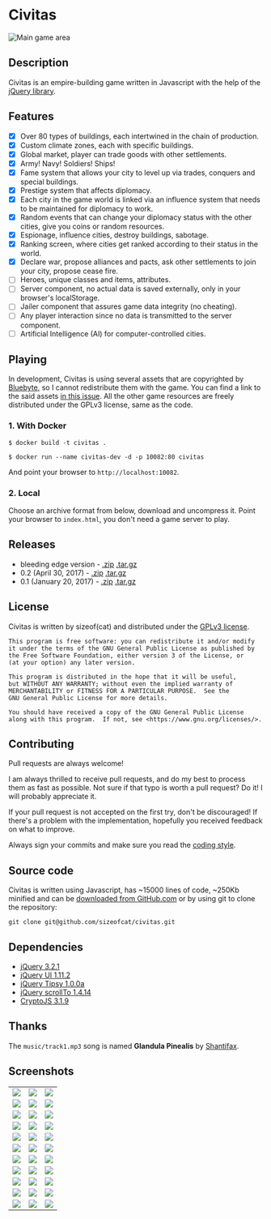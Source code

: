 Civitas
=======

![Main game area](docs/images/screenshots/civitas-screenshot-2.jpg)

## Description

Civitas is an empire-building game written in Javascript with the help of the [jQuery library](https://jquery.org/).

<!--more-->

## Features

- [x] Over 80 types of buildings, each intertwined in the chain of production.
- [x] Custom climate zones, each with specific buildings.
- [x] Global market, player can trade goods with other settlements.
- [x] Army! Navy! Soldiers! Ships!
- [x] Fame system that allows your city to level up via trades, conquers and special buildings.
- [x] Prestige system that affects diplomacy.
- [x] Each city in the game world is linked via an influence system that needs to be maintained for diplomacy to work.
- [x] Random events that can change your diplomacy status with the other cities, give you coins or random resources.
- [x] Espionage, influence cities, destroy buildings, sabotage.
- [x] Ranking screen, where cities get ranked according to their status in the world.
- [x] Declare war, propose alliances and pacts, ask other settlements to join your city, propose cease fire.
- [ ] Heroes, unique classes and items, attributes.
- [ ] Server component, no actual data is saved externally, only in your browser's localStorage.
- [ ] Jailer component that assures game data integrity (no cheating).
- [ ] Any player interaction since no data is transmitted to the server component.
- [ ] Artificial Intelligence (AI) for computer-controlled cities.

## Playing

In development, Civitas is using several assets that are copyrighted by [Bluebyte](https://www.bluebyte.com), so I cannot redistribute them with the game. You can find a link to the said assets [in this issue](https://github.com/sizeofcat/civitas/issues/1). All the other game resources are freely distributed under the GPLv3 license, same as the code.


### 1. With Docker

```
$ docker build -t civitas .

$ docker run --name civitas-dev -d -p 10082:80 civitas
```

And point your browser to `http://localhost:10082`.

### 2. Local

Choose an archive format from below, download and uncompress it. Point your browser to `index.html`, you don't need a game server to play.

## Releases

- bleeding edge version - [.zip](https://github.com/sizeofcat/civitas/archive/master.zip) [.tar.gz](https://github.com/sizeofcat/civitas/archive/master.tar.gz)
- 0.2 (April 30, 2017) - [.zip](https://github.com/sizeofcat/civitas/archive/v0.2.zip) [.tar.gz](https://github.com/sizeofcat/civitas/archive/v0.2.tar.gz)
- 0.1 (January 20, 2017) - [.zip](https://github.com/sizeofcat/civitas/archive/v0.1.zip) [.tar.gz](https://github.com/sizeofcat/civitas/archive/v0.1.tar.gz)

## License

Civitas is written by sizeof(cat) <sizeofcat AT riseup DOT net> and distributed under the [GPLv3 license](https://raw.githubusercontent.com/sizeofcat/civitas/develop/LICENSE).

```
This program is free software: you can redistribute it and/or modify
it under the terms of the GNU General Public License as published by
the Free Software Foundation, either version 3 of the License, or
(at your option) any later version.

This program is distributed in the hope that it will be useful,
but WITHOUT ANY WARRANTY; without even the implied warranty of
MERCHANTABILITY or FITNESS FOR A PARTICULAR PURPOSE.  See the
GNU General Public License for more details.

You should have received a copy of the GNU General Public License
along with this program.  If not, see <https://www.gnu.org/licenses/>.
```

## Contributing

Pull requests are always welcome!

I am always thrilled to receive pull requests, and do my best to process them as fast as possible. Not sure if that typo is worth a pull request? Do it! I will probably appreciate it.

If your pull request is not accepted on the first try, don't be discouraged! If there's a problem with the implementation, hopefully you received feedback on what to improve.

Always sign your commits and make sure you read the [coding style](https://raw.githubusercontent.com/sizeofcat/civitas/develop/CODING-STYLE.md).

## Source code

Civitas is written using Javascript, has ~15000 lines of code, ~250Kb minified and can be [downloaded from GitHub.com](https://github.com/sizeofcat/civitas/archive/master.zip) or by using git to clone the repository:

`git clone git@github.com/sizeofcat/civitas.git`

## Dependencies

- [jQuery 3.2.1](https://jquery.com/)
- [jQuery UI 1.11.2](https://jqueryui.com/)
- [jQuery Tipsy 1.0.0a](https://github.com/jaz303/tipsy)
- [jQuery scrollTo 1.4.14](https://github.com/flesler/jquery.scrollTo)
- [CryptoJS 3.1.9](https://github.com/brix/crypto-js)

## Thanks

The `music/track1.mp3` song is named __Glandula Pinealis__ by [Shantifax](https://ektoplazm.com/artist/shantifax).

## Screenshots

| | | |
|---|---|---|
| ![](docs/images/screenshots/civitas-screenshot-1.jpg) | ![](docs/images/screenshots/civitas-screenshot-34.jpg) | ![](docs/images/screenshots/civitas-screenshot-3.jpg) |
| ![](docs/images/screenshots/civitas-screenshot-4.jpg) | ![](docs/images/screenshots/civitas-screenshot-5.jpg) | ![](docs/images/screenshots/civitas-screenshot-6.jpg) |
| ![](docs/images/screenshots/civitas-screenshot-7.jpg) | ![](docs/images/screenshots/civitas-screenshot-8.jpg) | ![](docs/images/screenshots/civitas-screenshot-9.jpg) |
| ![](docs/images/screenshots/civitas-screenshot-10.jpg) | ![](docs/images/screenshots/civitas-screenshot-11.jpg) | ![](docs/images/screenshots/civitas-screenshot-12.jpg) |
| ![](docs/images/screenshots/civitas-screenshot-13.jpg) | ![](docs/images/screenshots/civitas-screenshot-14.jpg) | ![](docs/images/screenshots/civitas-screenshot-15.jpg) |
| ![](docs/images/screenshots/civitas-screenshot-16.jpg) | ![](docs/images/screenshots/civitas-screenshot-17.jpg) | ![](docs/images/screenshots/civitas-screenshot-18.jpg) |
| ![](docs/images/screenshots/civitas-screenshot-19.jpg) | ![](docs/images/screenshots/civitas-screenshot-20.jpg) | ![](docs/images/screenshots/civitas-screenshot-21.jpg) |
| ![](docs/images/screenshots/civitas-screenshot-22.jpg) | ![](docs/images/screenshots/civitas-screenshot-23.jpg) | ![](docs/images/screenshots/civitas-screenshot-24.jpg) |
| ![](docs/images/screenshots/civitas-screenshot-25.jpg) | ![](docs/images/screenshots/civitas-screenshot-26.jpg) | ![](docs/images/screenshots/civitas-screenshot-27.jpg) |
| ![](docs/images/screenshots/civitas-screenshot-28.jpg) | ![](docs/images/screenshots/civitas-screenshot-29.jpg) | ![](docs/images/screenshots/civitas-screenshot-30.jpg) |
| ![](docs/images/screenshots/civitas-screenshot-31.jpg) | ![](docs/images/screenshots/civitas-screenshot-32.jpg) | ![](docs/images/screenshots/civitas-screenshot-33.jpg) |


